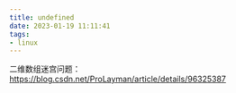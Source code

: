 ```yaml
---
title: undefined
date: 2023-01-19 11:11:41
tags:
- linux
---
```


二维数组迷宫问题：https://blog.csdn.net/ProLayman/article/details/96325387

